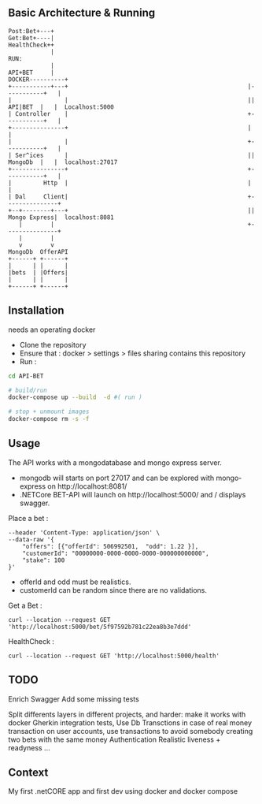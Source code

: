 ## Basic Architecture & Running 
```
Post:Bet+---+
Get:Bet+----|
HealthCheck++
            |                                                        RUN:  
            |
API+BET     |                                                       DOCKER----------+
+-----------+---+                                                   |-----------+   |
|               |                                                   || API|BET  |   |  Localhost:5000
| Controller    |                                                   +-----------+   |
+---------------+                                                   |               |
|               |                                                   +-----------+   |
| Ser^ices      |                                                   || MongoDb  |   |  localhost:27017
+---------------+                                                   +-----------+   |
|         Http  |                                                   |               |
| Dal     Client|                                                   +---------------+
+--+--------+---+                                                   || Mongo Express|  localhost:8081 
   |        |                                                       +---------------+
   |        |
   v        v
MongoDb  OfferAPI
+------+ +------+
|      | |      |
|bets  | |Offers|
|      | |      |
+------+ +------+

```

## Installation

needs an operating docker

- Clone the repository 
- Ensure that : docker > settings > files sharing contains this repository 
- Run : 

```bash
cd API-BET

# build/run
docker-compose up --build  -d #( run )

# stop + unmount images 
docker-compose rm -s -f 
```

## Usage

The API works with a mongodatabase and mongo express server. 

- mongodb will starts on port 27017 and can be explored with mongo-express on http://localhost:8081/
- .NETCore BET-API will launch on http://localhost:5000/ and / displays swagger.

Place a bet :  
```curl --location --request POST 'http://localhost:5000/bet' \
--header 'Content-Type: application/json' \
--data-raw '{
    "offers": [{"offerId": 506992501,  "odd": 1.22 }],
    "customerId": "00000000-0000-0000-0000-000000000000",
    "stake": 100
}'
```
- offerId and odd must be realistics.  
- customerId can be random since there are no validations.

Get a Bet : 
```
curl --location --request GET 'http://localhost:5000/bet/5f97592b781c22ea8b3e7ddd'
```
HealthCheck :  
```
curl --location --request GET 'http://localhost:5000/health'
```

## TODO
Enrich Swagger
Add some missing tests 

Split differents layers in different projects, and harder: make it works with docker
Gherkin integration tests,
Use Db Transctions in case of real money transaction on user accounts, use transactions to avoid somebody creating two bets with the same money 
Authentication
Realistic liveness + readyness 
...

## Context 

My first .netCORE app and first dev using docker and docker compose


